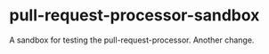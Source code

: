 pull-request-processor-sandbox
==============================

A sandbox for testing the pull-request-processor.
Another change.
